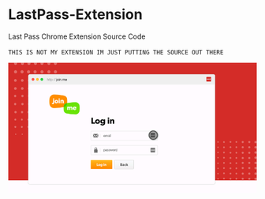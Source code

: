 # LastPass-Extension
Last Pass Chrome Extension Source Code

``THIS IS NOT MY EXTENSION IM JUST PUTTING THE SOURCE OUT THERE``

![](Images/autofill-animation-gif.gif)
